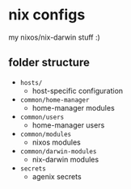 # nix configs

my nixos/nix-darwin stuff :)

## folder structure

- `hosts/`
  - host-specific configuration
- `common/home-manager`
  - home-manager modules
- `common/users`
  - home-manager users
- `common/modules`
  - nixos modules
- `common/darwin-modules`
  - nix-darwin modules
- `secrets`
  - agenix secrets

